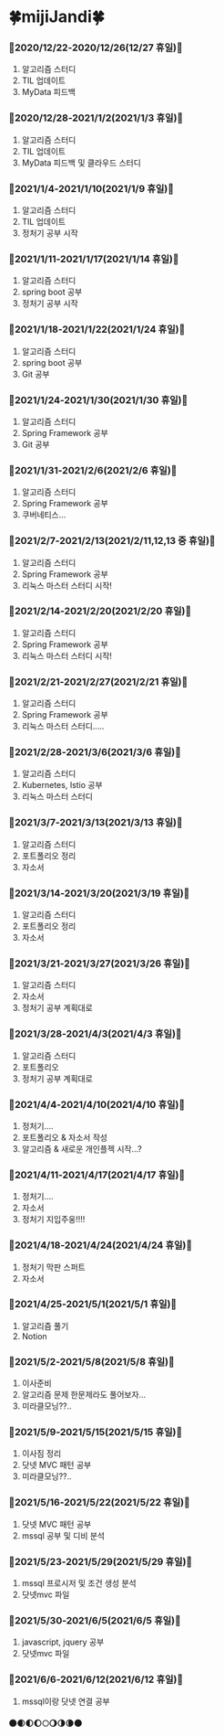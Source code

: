 # :four_leaf_clover:mijiJandi:four_leaf_clover:



### :deciduous_tree:2020/12/22-2020/12/26(12/27 휴일):deciduous_tree:



1. 알고리즘 스터디
2. TIL 업데이트
3. MyData 피드백 



### :deciduous_tree:2020/12/28-2021/1/2(2021/1/3 휴일):deciduous_tree:



1. 알고리즘 스터디
2. TIL 업데이트
3. MyData 피드백 및 클라우드 스터디



### :deciduous_tree:2021/1/4-2021/1/10(2021/1/9 휴일):deciduous_tree:



1. 알고리즘 스터디
2. TIL 업데이트
3. 정처기 공부 시작



### :deciduous_tree:2021/1/11-2021/1/17(2021/1/14 휴일):deciduous_tree:



1. 알고리즘 스터디
2. spring boot 공부 
3. 정처기 공부 시작



### :deciduous_tree:2021/1/18-2021/1/22(2021/1/24 휴일):deciduous_tree:



1. 알고리즘 스터디
2. spring boot 공부 
3. Git 공부



### :deciduous_tree:2021/1/24-2021/1/30(2021/1/30 휴일):deciduous_tree:



1. 알고리즘 스터디
2. Spring Framework 공부 
3. Git 공부



### :deciduous_tree:2021/1/31-2021/2/6(2021/2/6 휴일):deciduous_tree:



1. 알고리즘 스터디
2. Spring Framework 공부 
3. 쿠버네티스...



### :deciduous_tree:2021/2/7-2021/2/13(2021/2/11,12,13 중 휴일):deciduous_tree:



1. 알고리즘 스터디
2. Spring Framework 공부 
3. 리눅스 마스터 스터디 시작!



### :deciduous_tree:2021/2/14-2021/2/20(2021/2/20 휴일):deciduous_tree:



1. 알고리즘 스터디
2. Spring Framework 공부 
3. 리눅스 마스터 스터디 시작!


### :deciduous_tree:2021/2/21-2021/2/27(2021/2/21 휴일):deciduous_tree:



1. 알고리즘 스터디
2. Spring Framework 공부 
3. 리눅스 마스터 스터디.....

### :deciduous_tree:2021/2/28-2021/3/6(2021/3/6 휴일):deciduous_tree:



1. 알고리즘 스터디
2. Kubernetes, Istio 공부 
3. 리눅스 마스터 스터디

### :deciduous_tree:2021/3/7-2021/3/13(2021/3/13 휴일):deciduous_tree:



1. 알고리즘 스터디
2. 포트폴리오 정리
3. 자소서 

### :deciduous_tree:2021/3/14-2021/3/20(2021/3/19 휴일):deciduous_tree:



1. 알고리즘 스터디
2. 포트폴리오 정리
3. 자소서 

### :deciduous_tree:2021/3/21-2021/3/27(2021/3/26 휴일):deciduous_tree:



1. 알고리즘 스터디
2. 자소서
3. 정처기 공부 계획대로  

### :deciduous_tree:2021/3/28-2021/4/3(2021/4/3 휴일):deciduous_tree:



1. 알고리즘 스터디
2. 포트폴리오 
3. 정처기 공부 계획대로  

### :deciduous_tree:2021/4/4-2021/4/10(2021/4/10 휴일):deciduous_tree:



1. 정처기....
2. 포트폴리오 & 자소서 작성
3. 알고리즘 & 새로운 개인플젝 시작...?


### :deciduous_tree:2021/4/11-2021/4/17(2021/4/17 휴일):deciduous_tree:



1. 정처기....
2. 자소서
3. 정처기 지입주웅!!!!

### :deciduous_tree:2021/4/18-2021/4/24(2021/4/24 휴일):deciduous_tree:



1. 정처기 막판 스퍼트
2. 자소서

### :deciduous_tree:2021/4/25-2021/5/1(2021/5/1 휴일):deciduous_tree:



1. 알고리즘 풀기
2. Notion 

### :deciduous_tree:2021/5/2-2021/5/8(2021/5/8 휴일):deciduous_tree:



1. 이사준비
2. 알고리즘 문제 한문제라도 풀어보자...
3. 미라클모닝??.. 

### :deciduous_tree:2021/5/9-2021/5/15(2021/5/15 휴일):deciduous_tree:



1. 이사짐 정리
2. 닷넷 MVC 패턴 공부
3. 미라클모닝??.. 


### :deciduous_tree:2021/5/16-2021/5/22(2021/5/22 휴일):deciduous_tree:



1. 닷넷 MVC 패턴 공부
2. mssql 공부 및 디비 분석

### :deciduous_tree:2021/5/23-2021/5/29(2021/5/29 휴일):deciduous_tree:



1. mssql 프로시저 및 조건 생성 분석
2. 닷넷mvc 파일 

### :deciduous_tree:2021/5/30-2021/6/5(2021/6/5 휴일):deciduous_tree:



1. javascript, jquery 공부
2. 닷넷mvc 파일 

### :deciduous_tree:2021/6/6-2021/6/12(2021/6/12 휴일):deciduous_tree:



1. mssql이랑 닷넷 연결 공부 

#### :new_moon::waxing_crescent_moon::first_quarter_moon::waxing_gibbous_moon::full_moon::waning_gibbous_moon::last_quarter_moon::waning_crescent_moon::new_moon:

